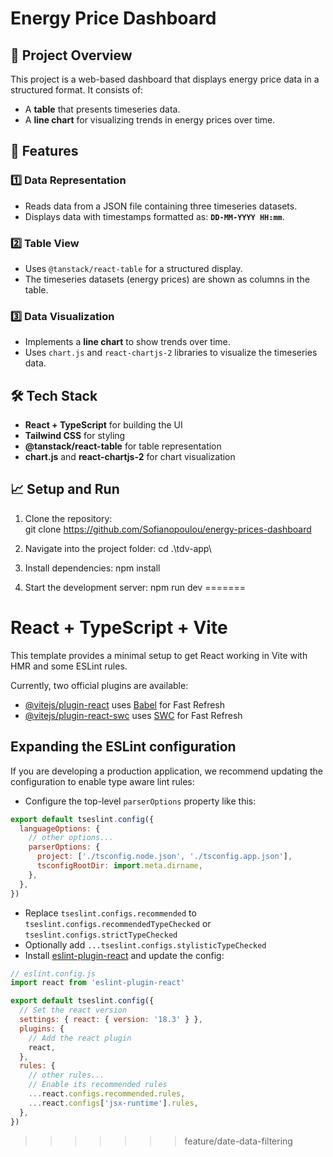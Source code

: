 # Energy Price Dashboard

## 📌 Project Overview  
This project is a web-based dashboard that displays energy price data in a structured format. It consists of:  
- A **table** that presents timeseries data.  
- A **line chart** for visualizing trends in energy prices over time.

## 🚀 Features  
### 1️⃣ Data Representation  
- Reads data from a JSON file containing three timeseries datasets.  
- Displays data with timestamps formatted as: **`DD-MM-YYYY HH:mm`**.  

### 2️⃣ Table View  
- Uses `@tanstack/react-table` for a structured display.  
- The timeseries datasets (energy prices) are shown as columns in the table.  

### 3️⃣ Data Visualization  
- Implements a **line chart** to show trends over time.  
- Uses `chart.js` and `react-chartjs-2` libraries to visualize the timeseries data.

## 🛠️ Tech Stack  
- **React + TypeScript** for building the UI  
- **Tailwind CSS** for styling  
- **@tanstack/react-table** for table representation  
- **chart.js** and **react-chartjs-2** for chart visualization  

## 📈 Setup and Run  
1. Clone the repository:  
   git clone https://github.com/Sofianopoulou/energy-prices-dashboard

2. Navigate into the project folder:
   cd .\tdv-app\
   
3. Install dependencies:
   npm install
   
4. Start the development server:
   npm run dev
=======
# React + TypeScript + Vite

This template provides a minimal setup to get React working in Vite with HMR and some ESLint rules.

Currently, two official plugins are available:

- [@vitejs/plugin-react](https://github.com/vitejs/vite-plugin-react/blob/main/packages/plugin-react/README.md) uses [Babel](https://babeljs.io/) for Fast Refresh
- [@vitejs/plugin-react-swc](https://github.com/vitejs/vite-plugin-react-swc) uses [SWC](https://swc.rs/) for Fast Refresh

## Expanding the ESLint configuration

If you are developing a production application, we recommend updating the configuration to enable type aware lint rules:

- Configure the top-level `parserOptions` property like this:

```js
export default tseslint.config({
  languageOptions: {
    // other options...
    parserOptions: {
      project: ['./tsconfig.node.json', './tsconfig.app.json'],
      tsconfigRootDir: import.meta.dirname,
    },
  },
})
```

- Replace `tseslint.configs.recommended` to `tseslint.configs.recommendedTypeChecked` or `tseslint.configs.strictTypeChecked`
- Optionally add `...tseslint.configs.stylisticTypeChecked`
- Install [eslint-plugin-react](https://github.com/jsx-eslint/eslint-plugin-react) and update the config:

```js
// eslint.config.js
import react from 'eslint-plugin-react'

export default tseslint.config({
  // Set the react version
  settings: { react: { version: '18.3' } },
  plugins: {
    // Add the react plugin
    react,
  },
  rules: {
    // other rules...
    // Enable its recommended rules
    ...react.configs.recommended.rules,
    ...react.configs['jsx-runtime'].rules,
  },
})
```
>>>>>>> feature/date-data-filtering
